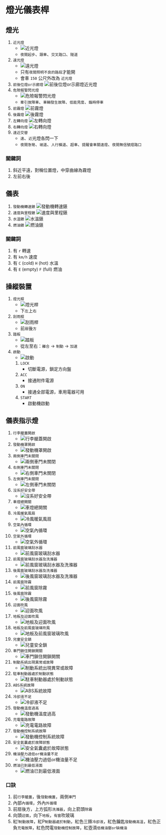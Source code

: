 # 燈光儀表桿

## 燈光

1. `近光燈`
    * ![近光燈](photos/燈光/近光燈.png)
    * `夜間起步`、`跟車`、`交叉路口`、`隧道`
2. `遠光燈`
    * ![遠光燈](photos/燈光/遠光燈.png)
    * 只有`夜間照明不良的路段`才能開
    * 會車 `150` 公尺外改為 `近光燈`
3. `前後位燈or示廊燈`
    ![前後位燈or示廊燈近光燈](photos/燈光/前後位燈or示廊燈.png)
4. `危險報警閃光燈`
    * ![危險報警閃光燈](photos/燈光/危險報警閃光燈.png)
    * `牽引故障車`、`車輛發生故障`、`低能見度`、`臨時停車`
5. `前霧燈`
    ![前霧燈](photos/燈光/前霧燈.png)
6. `後霧燈`
    ![後霧燈](photos/燈光/後霧燈.png)
7. `左轉向燈`
    ![左轉向燈](photos/燈光/左轉向燈.png)
8. `右轉向燈`
    ![右轉向燈](photos/燈光/右轉向燈.png)
9. `遠近交替`
    * `遠`、`近`光燈各閃一下
    * `夜間急彎`、`坡道`、`人行橫道`、`超車`、`提醒會車關遠燈`、`夜間無信號燈路口`

### 關鍵詞

1. 斜近平遠，對稱位置燈，中穿曲線為霧燈
2. 左前右後

## 儀表

1. `發動機轉速錶`
    ![發動機轉速錶](photos/儀表/發動機轉速錶.png)
2. `速度與里程錶`
    ![速度與里程錶](photos/儀表/速度與里程錶.png)
3. `水溫錶`
    ![水溫錶](photos/儀表/水溫錶.png)
4. `燃油錶`
    ![燃油錶](photos/儀表/燃油錶.png)

### 關鍵詞

1. 有 `r` 轉速
2. 有 `km/h` 速度
3. 有 `C` (cold) `H` (hot) 水溫
4. 有 `E` (empty) `F` (full) 燃油

## 操縱裝置

1. `燈光桿`
    * ![燈光桿](photos/操縱桿/燈光桿.png)
    * 下`左`上`右`
2. `刮雨桿`
    * ![刮雨桿](photos/操縱桿/刮雨桿.png)
    * 前`扇`後`方`
3. `踏板`
    * ![踏板](photos/操縱桿/踏板.png)
    * 從左至右：`離合` -> `制動` -> `加速`
4. `啟動`
    * ![啟動](photos/操縱桿/啟動.png)
    1. `LOCK`
        * 切斷電源，鎖定方向盤
    2. `ACC`
        * 接通附件電源
    3. `ON`
        * 接通全部電源，車用電器可用
    4. `START`
        * 啟動機啟動

## 儀表指示燈

1. `行李艙蓋開啟`
    * ![行李艙蓋開啟](photos/儀表指示燈/行李艙蓋開啟.png)
2. `發動機罩開啟`
    * ![發動機罩開啟](photos/儀表指示燈/發動機罩開啟.png)
3. `兩側車門未關閉`
    * ![兩側車門未關閉](photos/儀表指示燈/兩側車門未關閉.png)
4. `右側車門未關閉`
    * ![右側車門未關閉](photos/儀表指示燈/右側車門未關閉.png)
5. `左側車門未關閉`
    * ![左側車門未關閉](photos/儀表指示燈/左側車門未關閉.png)
6. `沒系好安全帶`
    * ![沒系好安全帶](photos/儀表指示燈/沒系好安全帶.png)
7. `車燈總開關`
    * ![車燈總開關](photos/儀表指示燈/車燈總開關.png)
8. `冷風暖氣風扇`
    * ![冷風暖氣風扇](photos/儀表指示燈/冷風暖氣風扇.png)
9. `空氣內循環`
    * ![空氣內循環](photos/儀表指示燈/空氣內循環.png)
10. `空氣外循環`
    * ![空氣外循環](photos/儀表指示燈/空氣外循環.png)
11. `前風窗玻璃刮水器`
    * ![前風窗玻璃刮水器](photos/儀表指示燈/前風窗玻璃刮水器.png)
12. `前風窗玻璃刮水器及洗滌器`
    * ![前風窗玻璃刮水器及洗滌器](photos/儀表指示燈/前風窗玻璃刮水器及洗滌器.png)
13. `後風窗玻璃刮水器及洗滌器`
    * ![後風窗玻璃刮水器及洗滌器](photos/儀表指示燈/後風窗玻璃刮水器及洗滌器.png)
14. `前風窗除霧`
    * ![前風窗除霧](photos/儀表指示燈/前風窗除霧.png)
15. `後風窗除霧`
    * ![後風窗除霧](photos/儀表指示燈/後風窗除霧.png)
16. `迎面吹風`
    * ![迎面吹風](photos/儀表指示燈/迎面吹風.png)
17. `地板及迎面吹風`
    * ![地板及迎面吹風](photos/儀表指示燈/地板及迎面吹風.png)
18. `地板及前風窗玻璃吹風`
    * ![地板及前風窗玻璃吹風](photos/儀表指示燈/地板及前風窗玻璃吹風.png)
19. `兒童安全鎖`
    * ![兒童安全鎖](photos/儀表指示燈/兒童安全鎖.png)
20. `車門鎖住開鎖開關`
    * ![車門鎖住開鎖開關](photos/儀表指示燈/車門鎖住開鎖開關.png)
21. `制動系統出現異常或故障`
    * ![制動系統出現異常或故障](photos/儀表指示燈/制動系統出現異常或故障.png)
22. `駐車制動器處於制動狀態`
    * ![駐車制動器處於制動狀態](photos/儀表指示燈/駐車制動器處於制動狀態.png)
23. `ABS系統故障`
    * ![ABS系統故障](photos/儀表指示燈/ABS系統故障.png)
24. `冷卻液不足`
    * ![冷卻液不足](photos/儀表指示燈/冷卻液不足.png)
25. `發動機溫度過高`
    * ![發動機溫度過高](photos/儀表指示燈/發動機溫度過高.png)
26. `充電電路故障`
    * ![充電電路故障](photos/儀表指示燈/充電電路故障.png)
27. `發動機控制系統故障`
    * ![發動機控制系統故障](photos/儀表指示燈/發動機控制系統故障.png)
28. `安全氣囊處於故障狀態`
    * ![安全氣囊處於故障狀態](photos/儀表指示燈/安全氣囊處於故障狀態.png)
29. `機油壓力過低or機油量不足`
    * ![機油壓力過低or機油量不足](photos/儀表指示燈/機油壓力過低or機油量不足.png)
30. `燃油已到最低液面`
    * ![燃油已到最低液面](photos/儀表指示燈/燃油已到最低液面.png)

### 口訣

1. 前`行李艙蓋`，後`發動機蓋`，兩側`車門`
2. 內部`內循環`，外內`外循環`
3. 前扇後方，上方弧形`洗滌器`，向上箭頭`除霧`
4. 向頭`迎面`，向下`地板`，`有窗`吹玻璃
5. 紅!`制動故障`，紅P`制動器處於制動`，紅色三鋒`冷卻液`，紅色鑰匙`發動機高溫`，紅色正負`充電故障`，紅色閃電`發動機控制故障`，紅壺滴`低機油壓or缺機油`